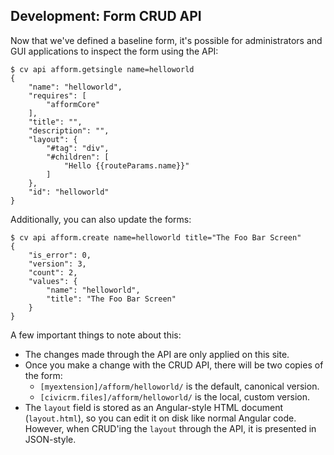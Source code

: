 ## Development: Form CRUD API

Now that we've defined a baseline form, it's possible for administrators and
GUI applications to inspect the form using the API:

```
$ cv api afform.getsingle name=helloworld
{
    "name": "helloworld",
    "requires": [
        "afformCore"
    ],
    "title": "",
    "description": "",
    "layout": {
        "#tag": "div",
        "#children": [
            "Hello {{routeParams.name}}"
        ]
    },
    "id": "helloworld"
}
```

Additionally, you can also update the forms:

```
$ cv api afform.create name=helloworld title="The Foo Bar Screen"
{
    "is_error": 0,
    "version": 3,
    "count": 2,
    "values": {
        "name": "helloworld",
        "title": "The Foo Bar Screen"
    }
}
```

A few important things to note about this:

* The changes made through the API are only applied on this site.
* Once you make a change with the CRUD API, there will be two copies of the form:
    * `[myextension]/afform/helloworld/` is the default, canonical version.
    * `[civicrm.files]/afform/helloworld/` is the local, custom version.
* The `layout` field is stored as an Angular-style HTML document (`layout.html`), so you can edit it on disk like
  normal Angular code. However, when CRUD'ing the `layout` through the API, it is presented in JSON-style.
